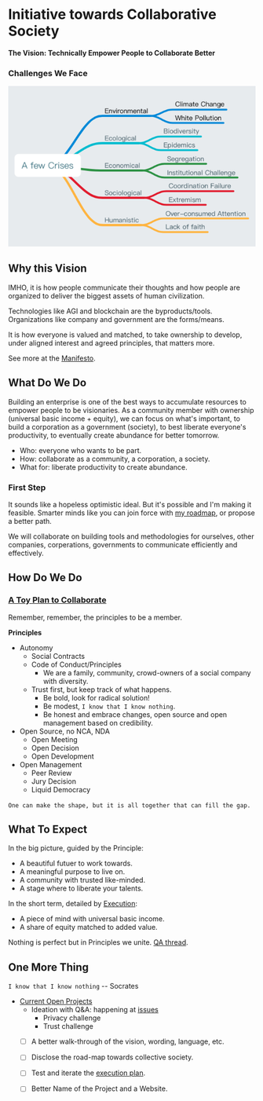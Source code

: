 # Initiative towards Collaborative Society 

__The Vision: Technically Empower People to Collaborate Better__

### Challenges We Face

![](images/challenges.png)

## Why this Vision

IMHO, it is how people communicate their thoughts and how people are organized to deliver the biggest assets of human civilization. 

Technologies like AGI and blockchain are the byproducts/tools. Organizations like company and government are the forms/means. 

It is how everyone is valued and matched, to take ownership to develop, under aligned interest and agreed principles, that matters more. 

See more at the [Manifesto](manifesto.md).

## What Do We Do

Building an enterprise is one of the best ways to accumulate resources to empower people to be visionaries. As a community member with ownership (universal basic income + equity), we can focus on what's important, to build a corporation as a government (society), to best liberate everyone's productivity, to eventually create abundance for better tomorrow.

- Who: everyone who wants to be part.
- How: collaborate as a community, a corporation, a society.
- What for: liberate productivity to create abundance. 


### First Step

It sounds like a hopeless optimistic ideal. But it's possible and I'm making it feasible. Smarter minds like you can join force with [my roadmap](#how-do-we-do), or propose a better path.


We will collaborate on building tools and methodologies for ourselves, other companies, corperations, governments to communicate efficiently and effectively. 


## How Do We Do

### [A Toy Plan to Collaborate](Execution.md)

Remember, remember, the principles to be a member. 

__Principles__

- Autonomy
    - Social Contracts
    - Code of Conduct/Principles
        - We are a family, community, crowd-owners of a social company with diversity.
	- Trust first, but keep track of what happens.
        - Be bold, look for radical solution!
        - Be modest, `I know that I know nothing`.
        - Be honest and embrace changes, open source and open management based on credibility.
- Open Source, no NCA, NDA
    - Open Meeting
    - Open Decision
    - Open Development
- Open Management
    - Peer Review
    - Jury Decision
    - Liquid Democracy

`One can make the shape, but it is all together that can fill the gap.`

## What To Expect

In the big picture, guided by the Principle:

- A beautiful futuer to work towards.
- A meaningful purpose to live on.
- A community with trusted like-minded.
- A stage where to liberate your talents.

In the short term, detailed by [Execution](Execution.md#A-spice-about-the-economic-scence):

- A piece of mind with universal basic income.
- A share of equity matched to added value.

Nothing is perfect but in Principles we unite. [QA thread](https://github.com/domijin/LibertyEarth/issues/3#issue-427262167).


## One More Thing

`I know that I know nothing` -- Socrates

- [Current Open Projects](https://github.com/domijin/LibertyEarth/projects)
	- Ideation with Q&A: happening at [issues](https://github.com/domijin/LibertyEarth/issues)
        - Privacy challenge
        - Trust challenge
	- [ ] A better walk-through of the vision, wording, language, etc.
	- [ ] Disclose the road-map towards collective society.
	- [ ] Test and iterate the [execution plan](Execution.md).
	- [ ] Better Name of the Project and a Website.

